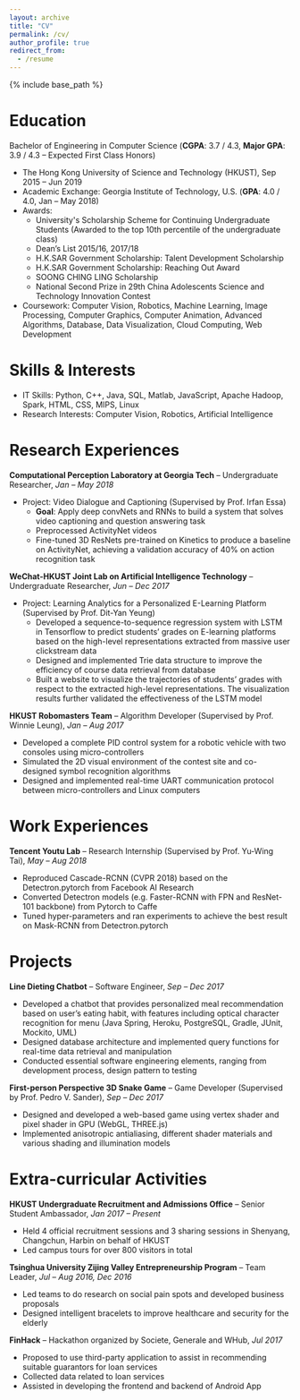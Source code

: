 ```yaml
---
layout: archive
title: "CV"
permalink: /cv/
author_profile: true
redirect_from:
  - /resume
---
```


{% include base_path %}

Education
======
Bachelor of Engineering in Computer Science (**CGPA**: 3.7 / 4.3, **Major GPA**: 3.9 / 4.3 – Expected First Class Honors)
* The Hong Kong University of Science and Technology (HKUST), Sep 2015 – Jun 2019
* Academic Exchange: Georgia Institute of Technology, U.S. (**GPA**: 4.0 / 4.0, Jan – May 2018)
* Awards: 
  * University's Scholarship Scheme for Continuing Undergraduate Students (Awarded to the top 10th percentile of the undergraduate class)
  * Dean’s List 2015/16, 2017/18
  * H.K.SAR Government Scholarship: Talent Development Scholarship
  * H.K.SAR Government Scholarship: Reaching Out Award
  * SOONG CHING LING Scholarship
  * National Second Prize in 29th China Adolescents Science and Technology Innovation Contest
* Coursework: Computer Vision, Robotics, Machine Learning, Image Processing, Computer Graphics, Computer Animation, Advanced Algorithms, Database, Data Visualization, Cloud Computing, Web Development
  
Skills & Interests
======
* IT Skills: Python, C++, Java, SQL, Matlab, JavaScript, Apache Hadoop, Spark, HTML, CSS, MIPS, Linux
* Research Interests: Computer Vision, Robotics, Artificial Intelligence

Research Experiences
======
**Computational Perception Laboratory at Georgia Tech** – Undergraduate Researcher, *Jan – May 2018*
* Project: Video Dialogue and Captioning (Supervised by Prof. Irfan Essa)
  * **Goal**: Apply deep convNets and RNNs to build a system that solves video captioning and question answering task
  * Preprocessed ActivityNet videos
  * Fine-tuned 3D ResNets pre-trained on Kinetics to produce a baseline on ActivityNet, achieving a validation accuracy of 40% on action recognition task

**WeChat-HKUST Joint Lab on Artificial Intelligence Technology** – Undergraduate Researcher, *Jun – Dec 2017*
* Project: Learning Analytics for a Personalized E-Learning Platform (Supervised by Prof. Dit-Yan Yeung)
  * Developed a sequence-to-sequence regression system with LSTM in Tensorflow to predict students’ grades on E-learning platforms based on the high-level representations extracted from massive user clickstream data
  * Designed and implemented Trie data structure to improve the efficiency of course data retrieval from database
  * Built a website to visualize the trajectories of students’ grades with respect to the extracted high-level representations. The visualization results further validated the effectiveness of the LSTM model

**HKUST Robomasters Team** – Algorithm Developer (Supervised by Prof. Winnie Leung), *Jan – Aug 2017*
* Developed a complete PID control system for a robotic vehicle with two consoles using micro-controllers
* Simulated the 2D visual environment of the contest site and co-designed symbol recognition algorithms
* Designed and implemented real-time UART communication protocol between micro-controllers and Linux computers

Work Experiences
======
**Tencent Youtu Lab** – Research Internship (Supervised by Prof. Yu-Wing Tai), *May – Aug 2018*
* Reproduced Cascade-RCNN (CVPR 2018) based on the Detectron.pytorch from Facebook AI Research
* Converted Detectron models (e.g. Faster-RCNN with FPN and ResNet-101 backbone) from Pytorch to Caffe
* Tuned hyper-parameters and ran experiments to achieve the best result on Mask-RCNN from Detectron.pytorch

Projects
======
**Line Dieting Chatbot** – Software Engineer, *Sep – Dec 2017*
* Developed a chatbot that provides personalized meal recommendation based on user’s eating habit, with features including optical character recognition for menu (Java Spring, Heroku, PostgreSQL, Gradle, JUnit, Mockito, UML)
* Designed database architecture and implemented query functions for real-time data retrieval and manipulation
* Conducted essential software engineering elements, ranging from development process, design pattern to testing

**First-person Perspective 3D Snake Game** – Game Developer (Supervised by Prof. Pedro V. Sander), *Sep – Dec 2017*
* Designed and developed a web-based game using vertex shader and pixel shader in GPU (WebGL, THREE.js)
* Implemented anisotropic antialiasing, different shader materials and various shading and illumination models


Extra-curricular Activities
======
**HKUST Undergraduate Recruitment and Admissions Office** – Senior Student Ambassador, *Jan 2017 – Present*
* Held 4 official recruitment sessions and 3 sharing sessions in Shenyang, Changchun, Harbin on behalf of HKUST
* Led campus tours for over 800 visitors in total

**Tsinghua University Zijing Valley Entrepreneurship Program** – Team Leader, *Jul – Aug 2016, Dec 2016*
* Led teams to do research on social pain spots and developed business proposals
* Designed intelligent bracelets to improve healthcare and security for the elderly

**FinHack** – Hackathon organized by Societe, Generale and WHub, *Jul 2017*
* Proposed to use third-party application to assist in recommending suitable guarantors for loan services
* Collected data related to loan services
* Assisted in developing the frontend and backend of Android App


<!-- Publications
======
  <ul>{% for post in site.publications %}
    {% include archive-single-cv.html %}
  {% endfor %}</ul>
  
Talks
======
  <ul>{% for post in site.talks %}
    {% include archive-single-talk-cv.html %}
  {% endfor %}</ul>
  
Teaching
======
  <ul>{% for post in site.teaching %}
    {% include archive-single-cv.html %}
  {% endfor %}</ul>
  
Service and leadership
======
* Currently signed in to 49 different slack teams -->
